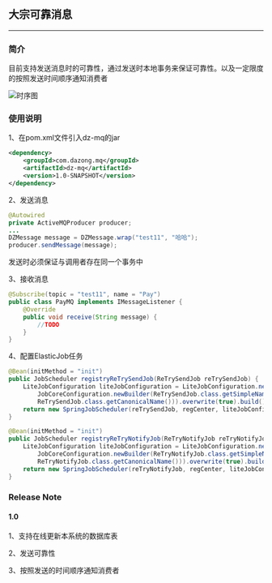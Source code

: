 ## 大宗可靠消息

---

### 简介
目前支持发送消息时的可靠性，通过发送时本地事务来保证可靠性。以及一定限度的按照发送时间顺序通知消费者

![时序图](https://git.dazong.com/TradeDept/dz-mq/uploads/1a61ee27d385bf8b42d18f4b103403ea/mq.png)

### 使用说明
1、在pom.xml文件引入dz-mq的jar
```xml
<dependency>
    <groupId>com.dazong.mq</groupId>
    <artifactId>dz-mq</artifactId>
    <version>1.0-SNAPSHOT</version>
</dependency>
```

2、发送消息
```java
@Autowired
private ActiveMQProducer producer;
...
DZMessage message = DZMessage.wrap("test11", "哈哈");
producer.sendMessage(message);
```
发送时必须保证与调用者存在同一个事务中

3、接收消息
```java
@Subscribe(topic = "test11", name = "Pay")
public class PayMQ implements IMessageListener {
    @Override
    public void receive(String message) {
        //TODO
    }
}
```

4、配置ElasticJob任务
```java
@Bean(initMethod = "init")
public JobScheduler registryReTrySendJob(ReTrySendJob reTrySendJob) {
    LiteJobConfiguration liteJobConfiguration = LiteJobConfiguration.newBuilder(new SimpleJobConfiguration(
        JobCoreConfiguration.newBuilder(ReTrySendJob.class.getSimpleName(), "0 0/1 * * * ?", 1).build(),
        ReTrySendJob.class.getCanonicalName())).overwrite(true).build();
    return new SpringJobScheduler(reTrySendJob, regCenter, liteJobConfiguration);
}

@Bean(initMethod = "init")
public JobScheduler registryReTryNotifyJob(ReTryNotifyJob reTryNotifyJob) {
    LiteJobConfiguration liteJobConfiguration = LiteJobConfiguration.newBuilder(new SimpleJobConfiguration(
        JobCoreConfiguration.newBuilder(ReTryNotifyJob.class.getSimpleName(), "0 0/5 * * * ?", 1).build(),
        ReTryNotifyJob.class.getCanonicalName())).overwrite(true).build();
    return new SpringJobScheduler(reTryNotifyJob, regCenter, liteJobConfiguration);
}
```


### Release Note

#### 1.0
1、支持在线更新本系统的数据库表

2、发送可靠性

3、按照发送的时间顺序通知消费者